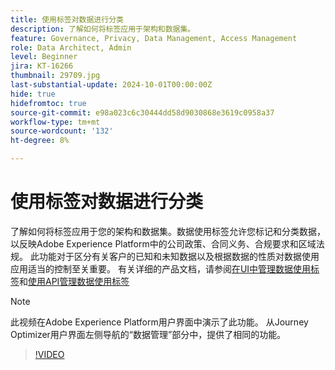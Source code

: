 ```yaml
---
title: 使用标签对数据进行分类
description: 了解如何将标签应用于架构和数据集。
feature: Governance, Privacy, Data Management, Access Management
role: Data Architect, Admin
level: Beginner
jira: KT-16266
thumbnail: 29709.jpg
last-substantial-update: 2024-10-01T00:00:00Z
hide: true
hidefromtoc: true
source-git-commit: e98a023c6c30444dd58d9030868e3619c0958a37
workflow-type: tm+mt
source-wordcount: '132'
ht-degree: 8%

---
```


# 使用标签对数据进行分类

了解如何将标签应用于您的架构和数据集。数据使用标签允许您标记和分类数据，以反映Adobe Experience Platform中的公司政策、合同义务、合规要求和区域法规。 此功能对于区分有关客户的已知和未知数据以及根据数据的性质对数据使用应用适当的控制至关重要。 有关详细的产品文档，请参阅[在UI中管理数据使用标签](https://experienceleague.adobe.com/docs/experience-platform/data-governance/labels/user-guide.html?lang=zh-Hant)和[使用API管理数据使用标签](https://experienceleague.adobe.com/docs/experience-platform/data-governance/labels/dataset-api.html)

>[!NOTE]
>
>此视频在Adobe Experience Platform用户界面中演示了此功能。 从Journey Optimizer用户界面左侧导航的“数据管理”部分中，提供了相同的功能。

>[!VIDEO](https://video.tv.adobe.com/v/29709?learn=on)
